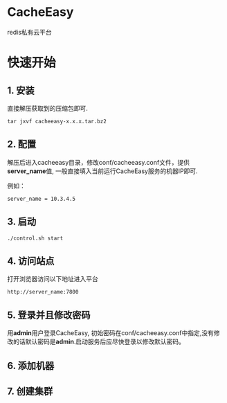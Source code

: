 # CacheEasy

redis私有云平台

# 快速开始

## 1. 安装
直接解压获取到的压缩包即可.

    tar jxvf cacheeasy-x.x.x.tar.bz2
    
## 2. 配置
解压后进入cacheeasy目录，修改conf/cacheeasy.conf文件，提供**server_name**值, 一般直接填入当前运行CacheEasy服务的机器IP即可.

例如：

    server_name = 10.3.4.5

## 3. 启动

    ./control.sh start
    
## 4. 访问站点
打开浏览器访问以下地址进入平台

    http://server_name:7800

## 5. 登录并且修改密码
用**admin**用户登录CacheEasy, 初始密码在conf/cacheeasy.conf中指定,没有修改的话默认密码是**admin**.启动服务后应尽快登录以修改默认密码。

## 6. 添加机器

## 7. 创建集群

